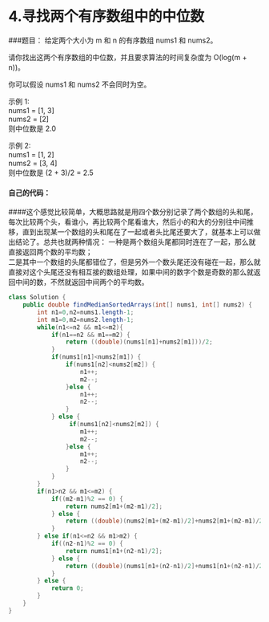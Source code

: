 # 4.寻找两个有序数组中的中位数

###题目：
给定两个大小为 m 和 n 的有序数组 nums1 和 nums2。

请你找出这两个有序数组的中位数，并且要求算法的时间复杂度为 O(log(m + n))。


你可以假设 nums1 和 nums2 不会同时为空。

示例 1:  
nums1 = [1, 3]  
nums2 = [2]  
则中位数是 2.0

示例 2:  
nums1 = [1, 2]  
nums2 = [3, 4]  
则中位数是 (2 + 3)/2 = 2.5  

#### 自己的代码：
####这个感觉比较简单，大概思路就是用四个数分别记录了两个数组的头和尾，每次比较两个头，看谁小，再比较两个尾看谁大，然后小的和大的分别往中间推移，直到出现某一个数组的头和尾在了一起或者头比尾还要大了，就基本上可以做出结论了。总共也就两种情况：
一种是两个数组头尾都同时连在了一起，那么就直接返回两个数的平均数；  
二是其中一个数组的头尾都错位了，但是另外一个数头尾还没有碰在一起，那么就直接对这个头尾还没有相互接的数组处理，如果中间的数字个数是奇数的那么就返回中间的数，不然就返回中间两个的平均数。

```java
class Solution {
    public double findMedianSortedArrays(int[] nums1, int[] nums2) {
        int n1=0,n2=nums1.length-1;
        int m1=0,m2=nums2.length-1;
        while(n1<=n2 && m1<=m2){
            if(n1==n2 && m1==m2) {
                return ((double)(nums1[n1]+nums2[m1]))/2;
            }
            if(nums1[n1]<nums2[m1]) {
                if(nums1[n2]<nums2[m2]) {
                    n1++;
                    m2--;
                }else {
                    n1++;
                    n2--;
                }
            } else {
                 if(nums1[n2]<nums2[m2]) {
                    m1++;
                    m2--;
                }else {
                    m1++;
                    n2--;
                }
            }
        }
        if(n1>n2 && m1<=m2) {
            if((m2-m1)%2 == 0) {
                return nums2[m1+(m2-m1)/2];
            } else {
                return ((double)(nums2[m1+(m2-m1)/2]+nums2[m1+(m2-m1)/2+1]))/2;
            }
        } else if(n1<=n2 && m1>m2) {
            if((n2-n1)%2 == 0) {
                return nums1[n1+(n2-n1)/2];
            } else {
                return ((double)(nums1[n1+(n2-n1)/2]+nums1[n1+(n2-n1)/2+1]))/2;
            }
        } else {
            return 0;
        }
    }
}
```
